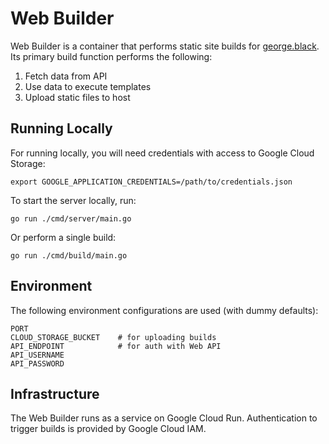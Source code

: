 # Web Builder

Web Builder is a container that performs static site builds for [george.black](https://george.black). Its primary build function performs the following:

1. Fetch data from API
2. Use data to execute templates
3. Upload static files to host

## Running Locally

For running locally, you will need credentials with access to Google Cloud Storage:

```
export GOOGLE_APPLICATION_CREDENTIALS=/path/to/credentials.json
```

To start the server locally, run:

```
go run ./cmd/server/main.go
```

Or perform a single build:

```
go run ./cmd/build/main.go
```

## Environment

The following environment configurations are used (with dummy defaults): 

```
PORT
CLOUD_STORAGE_BUCKET    # for uploading builds
API_ENDPOINT            # for auth with Web API
API_USERNAME
API_PASSWORD
```

## Infrastructure

The Web Builder runs as a service on Google Cloud Run. Authentication to trigger builds is provided by Google Cloud IAM.
